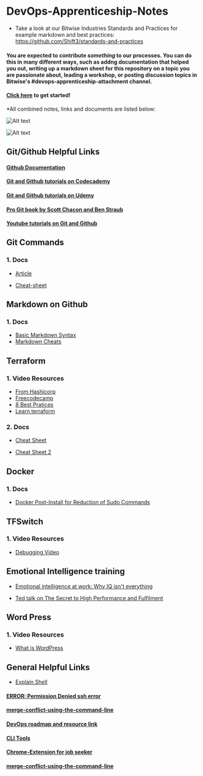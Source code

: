 # DevOps-Apprenticeship-Notes



* Take a look at our Bitwise Industries Standards and Practices for example markdown and best practices: https://github.com/Shift3/standards-and-practices





#### You are expected to contribute _something_ to our processes. You can do this in many different ways, such as addng documentation that helped you out, writing up a markdown sheet for this repository on a topic you are passionate about, leading a workshop, or posting discussion topics in Bitwise's #devops-apprenticeship-attachment channel.




#### [Click here](https://docs.github.com/en/get-started/quickstart/contributing-to-projects) to get started!

*All combined notes, links and documents are listed below:




![Alt text](https://i.imgur.com/Q5EKfNY.jpg)

![Alt text](https://i.imgur.com/bh8rIQq.jpg)

## Git/Github Helpful Links

#### [Github Documentation](https://docs.github.com/en/github)

#### [Git and Github tutorials on Codecademy](https://www.codecademy.com/learn/learn-git)

#### [Git and Github tutorials on Udemy](https://www.udemy.com/topic/git/)

#### [Pro Git book by Scott Chacon and Ben Straub](https://git-scm.com/book/en/v2)

#### [Youtube tutorials on Git and Github](https://www.youtube.com/results?search_query=git+github+tutorial.)

## Git Commands

### 1. Docs
- [Article](https://dzone.com/articles/top-20-git-commands-with-examples)

- [Cheat-sheet](https://phoenixnap.com/kb/wp-content/uploads/2021/11/git-commands-cheat-sheet-by-pnap-v2.pdf)

## Markdown on Github

### 1. Docs
- [Basic Markdown Syntax](https://docs.github.com/en/get-started/writing-on-github/getting-started-with-writing-and-formatting-on-github/basic-writing-and-formatting-syntax)
- [Markdown Cheats](https://github.com/adam-p/markdown-here/wiki/Markdown-Cheatsheet#videos)

##  Terraform 

### 1. Video Resources
- [From Hashicorp](https://www.youtube.com/watch?v=YcJ9IeukJL8)
- [Freecodecamp](https://www.youtube.com/watch?v=SLB_c_ayRMo)
- [8 Best Pratices](https://www.youtube.com/watch?v=gxPykhPxRW0)
- [Learn terraform](https://youtu.be/iRaai1IBlB0)

### 2. Docs
- [Cheat Sheet](https://spacelift.io/blog/terraform-commands-cheat-sheet)

- [Cheat Sheet 2](https://k21academy.com/terraform-iac/terraform-cheat-sheet/)

## Docker 

### 1. Docs
- [Docker Post-Install for Reduction of Sudo Commands](https://docs.docker.com/engine/install/linux-postinstall/)

## TFSwitch

### 1. Video Resources
- [Debugging Video](https://drive.google.com/file/d/14xNJzpCajLEVzcGL5h3twfIyD-hRhkGc/view?usp=sharing)

## Emotional Intelligence training

- [Emotional intelligence at work: Why IQ isn't everything](https://youtu.be/7ngIFlmRRPQ)

- [Ted talk on The Secret to High Performance and Fulfilment](https://youtu.be/HTfYv3IEOqM) 

## Word Press

### 1. Video Resources
- [What is WordPress](https://www.youtube.com/watch?v=c7kxhwxific)

## General Helpful Links 
- [Explain Shell](https://explainshell.com/)
  
#### [ERROR: Permission Denied ssh error](https://docs.github.com/en/authentication/troubleshooting-ssh/error-permission-denied-publickey)

#### [merge-conflict-using-the-command-line](https://docs.github.com/en/pull-requests/collaborating-with-pull-requests/addressing-merge-conflicts/resolving-a-merge-conflict-using-the-command-line) 

#### [DevOps roadmap and resource link](https://github.com/annfelix/DEVOPS-WORLD)

#### [CLI Tools](https://dev.to/lissy93/cli-tools-you-cant-live-without-57f6)

#### [Chrome-Extension for job seeker](https://www.formpl.us/blog/job-chrome-extensions#:~:text=Formplus%20is%20a%20great%20tool,your%20responses%20for%20later%20use)

#### [merge-conflict-using-the-command-line](https://docs.github.com/en/pull-requests/collaborating-with-pull-requests/addressing-merge-conflicts/resolving-a-merge-conflict-using-the-command-line) 